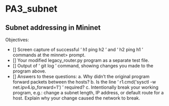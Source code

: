 # PA3_subnet

## Subnet addressing in Mininet

Objectives:

- [] Screen capture of successful ‘ h1 ping h2 ’ and ‘ h2 ping h1 ’ commands at
the minnet> prompt.
- [] Your modified legacy_router.py program as a separate test file.
- [] Output of ‘ git log ’ command, showing changes you made to the program
above.
- [] Answers to these questions:
a. Why didn’t the original program forward packets between the hosts?
b. Is the line ‘ r1.cmd('sysctl -w net.ipv4.ip_forward=1') ’ required?
c. Intentionally break your working program, e.g.: change a subnet length, IP
address, or default route for a host. Explain why your change caused the
network to break.
